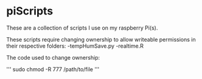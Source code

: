 # piScripts
These are a collection of scripts I use on my raspberry Pi(s). 

These scripts require changing ownership to allow writeable permissions in their respective folders:
  -tempHumSave.py
  -realtime.R

The code used to change ownership:

'''
sudo chmod -R 777 /path/to/file
'''
